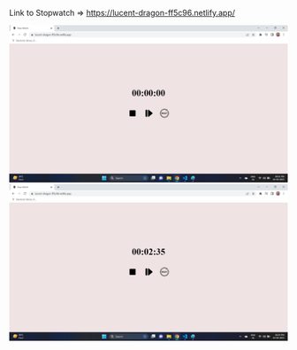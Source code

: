 Link to Stopwatch => https://lucent-dragon-ff5c96.netlify.app/

![atZero](image_1.png)
![atStart](image_2.png)